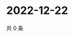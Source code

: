 # 2022-12-22

共 0 条

<!-- BEGIN WEIBO -->
<!-- 最后更新时间 Thu Dec 22 2022 01:12:13 GMT+0800 (China Standard Time) -->

<!-- END WEIBO -->
